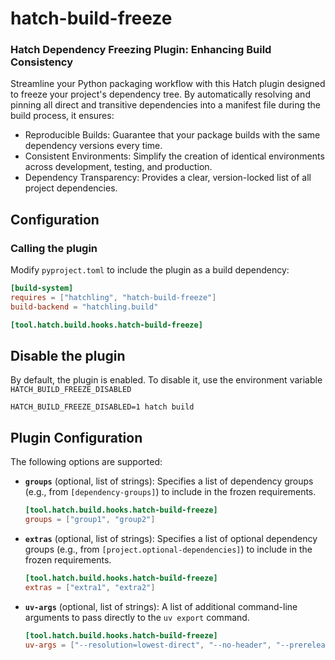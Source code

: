 # hatch-build-freeze

### Hatch Dependency Freezing Plugin: Enhancing Build Consistency

Streamline your Python packaging workflow with this Hatch plugin designed to freeze your project's
dependency tree. By automatically resolving and pinning all direct and transitive dependencies into
a manifest file during the build process, it ensures:
* Reproducible Builds: Guarantee that your package builds with the same dependency versions every time.
* Consistent Environments: Simplify the creation of identical environments across development, testing, and production.
* Dependency Transparency: Provides a clear, version-locked list of all project dependencies.


## Configuration


### Calling the plugin

Modify `pyproject.toml` to include the plugin as a build dependency:

```toml
[build-system]
requires = ["hatchling", "hatch-build-freeze"]
build-backend = "hatchling.build"

[tool.hatch.build.hooks.hatch-build-freeze]
```

## Disable the plugin
By default, the plugin is enabled. To disable it, use the environment variable `HATCH_BUILD_FREEZE_DISABLED`

```Shell
HATCH_BUILD_FREEZE_DISABLED=1 hatch build
```

## Plugin Configuration


The following options are supported:

*   **`groups`** (optional, list of strings):
    Specifies a list of dependency groups (e.g., from `[dependency-groups]`) to include in the
    frozen requirements.
    ```toml
    [tool.hatch.build.hooks.hatch-build-freeze]
    groups = ["group1", "group2"]
    ```

*   **`extras`** (optional, list of strings):
    Specifies a list of optional dependency groups (e.g., from `[project.optional-dependencies]`)
    to include in the frozen requirements.
    ```toml
    [tool.hatch.build.hooks.hatch-build-freeze]
    extras = ["extra1", "extra2"]
    ```

*   **`uv-args`** (optional, list of strings):
    A list of additional command-line arguments to pass directly to the `uv export` command.
    ```toml
    [tool.hatch.build.hooks.hatch-build-freeze]
    uv-args = ["--resolution=lowest-direct", "--no-header", "--prerelease=allow"]
    ```
